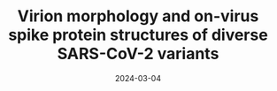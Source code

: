 ---
title: "Virion morphology and on-virus spike protein structures of diverse SARS-CoV-2 variants"
date: "2024-03-04"
authors: "Ke Z, Peacock TP, Brown JC, Sheppard CM, Croll TI, Kotecha A, Goldhill DH, Barclay WS, Briggs JAG"
reviewers: "Fraser JS, HHMI TAP participants"
image: "/static/img/reviews/2024_ke.png"

peer-review:
 - biorxiv_version: "2023.12.21.572824v1"
 - prereview: "10779310"
---
